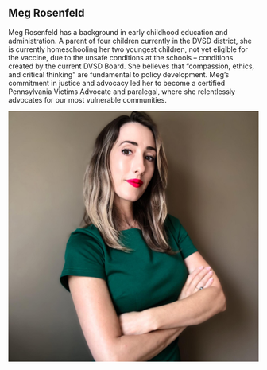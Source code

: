 ## Meg Rosenfeld 

Meg Rosenfeld has a background in early childhood education and administration. A parent of four children currently in the DVSD district, she is currently homeschooling her two youngest children, not yet eligible for the vaccine, due to the unsafe conditions at the schools – conditions created by the current DVSD Board. She believes that “compassion, ethics, and critical thinking” are fundamental to policy development. Meg’s commitment in justice and advocacy led her to become a certified Pennsylvania Victims Advocate and paralegal, where she relentlessly advocates for our most vulnerable communities.

![Meg Rosenfeld](images/meg.jpg)